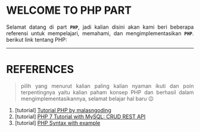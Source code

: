 # WELCOME TO PHP PART
<div style="text-align: justify">

Selamat datang di part **`PHP`**, jadi kalian disini akan kami beri beberapa referensi untuk mempelajari, memahami, dan mengimplementasikan **`PHP`**. berikut link tentang PHP:
- - -
# REFERENCES
>pilih yang menurut kalian paling kalian nyaman ikuti dan poin terpentingnya yaitu kalian paham konsep PHP dan berhasil dalam mengimplementasikannya, selamat belajar hal baru 😉
1) [tutorial] [Tutorial PHP by malasngoding](https://www.malasngoding.com/category/php/page/6/)
2) [tutorial] [PHP 7 Tutorial with MySQL: CRUD REST API](https://www.techiediaries.com/php-rest-api/)
3) [tutorial] [PHP Syntax with example](https://www.w3schools.com/php/DEFAULT.asp)